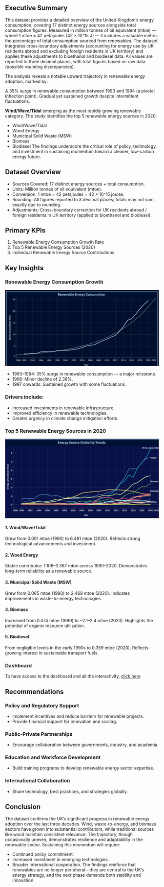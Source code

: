 ## Executive Summary
This dataset provides a detailed overview of the United Kingdom’s energy consumption, covering 17 distinct energy sources alongside total consumption figures. Measured in million tonnes of oil equivalent (mtoe) — where 1 mtoe = 42 petajoules (42 × 10^15 J) — it includes a valuable metric: the percentage of total consumption sourced from renewables.
The dataset integrates cross-boundary adjustments (accounting for energy use by UK residents abroad and excluding foreign residents in UK territory) and applies these adjustments to bioethanol and biodiesel data. All values are reported to three decimal places, with total figures based on raw data (possible rounding discrepancies).

The analysis reveals a notable upward trajectory in renewable energy adoption, marked by:

A 35% surge in renewable consumption between 1993 and 1994 (a pivotal inflection point).
Gradual yet sustained growth despite intermittent fluctuations.


**Wind/Wave/Tidal** emerging as the most rapidly growing renewable category.
The study identifies the top 5 renewable energy sources in 2020:
- Wind/Wave/Tidal
- Wood Energy
- Municipal Solid Waste (MSW)
- Biomass
- Biodiesel
The findings underscore the critical role of policy, technology, and investment in sustaining momentum toward a cleaner, low-carbon energy future.
## Dataset Overview
- Sources Covered: 17 distinct energy sources + total consumption.
- Units: Million tonnes of oil equivalent (mtoe).
- Conversion: 1 mtoe = 42 petajoules = 42 × 10^15 joules.
- Rounding: All figures reported to 3 decimal places; totals may not sum exactly due to rounding.
- Adjustments: Cross-boundary correction for UK residents abroad / foreign residents in UK territory (applied to bioethanol and biodiesel).

## Primary KPIs
 1. Renewable Energy Consumption Growth Rate
 2. Top 5 Renewable Energy Sources (2020)
 3. Individual Renewable Energy Source Contributions

## Key Insights


### Renewable Energy Consumption Growth
![image alt](https://github.com/Koa1207/Uk-Renewable-Energy-1990-2020/blob/main/Screenshot%202025-08-13%20at%2017.14.11.png)
- 1993–1994: 35% surge in renewable consumption — a major milestone.
- 1996: Minor decline of 2.38%.
- 1997 onwards: Sustained growth with some fluctuations.
### Drivers include:
- Increased investments in renewable infrastructure.
- Improved efficiency in renewable technologies.
- Greater urgency in climate change mitigation efforts.


### Top 5 Renewable Energy Sources in 2020
![imgae alt](https://github.com/Koa1207/Uk-Renewable-Energy-1990-2020/blob/main/Screenshot%202025-08-13%20at%2017.16.27.png)
####  1. Wind/Wave/Tidal
  Grew from 0.001 mtoe (1990) to 6.481 mtoe (2020).
  Reflects strong technological advancements and investment.
####  2. Wood Energy
  Stable contributor: 1.108–3.367 mtoe across 1990–2020.
  Demonstrates long-term reliability as a renewable source.
####  3. Municipal Solid Waste (MSW)
  Grew from 0.065 mtoe (1990) to 2.469 mtoe (2020).
  Indicates improvements in waste-to-energy technologies.
####  4. Biomass
  Increased from 0.074 mtoe (1990) to ~2.1–2.4 mtoe (2020).
  Highlights the potential of organic resource utilization.
####  5. Biodiesel
  From negligible levels in the early 1990s to 0.359 mtoe (2020).
  Reflects growing interest in sustainable transport fuels.

  ### Dashboard
  To have access to the dashboard and all the interactivity, [click here](https://public.tableau.com/views/UKRenewableenergyconsumption1990-2020/Dashboard13?:language=en-GB&:sid=&:redirect=auth&:display_count=n&:origin=viz_share_link)


## Recommendations
### Policy and Regulatory Support
- Implement incentives and reduce barriers for renewable projects.
- Provide financial support for innovation and scaling.
### Public-Private Partnerships
- Encourage collaboration between governments, industry, and academia.
### Education and Workforce Development
- Build training programs to develop renewable energy sector expertise.
### International Collaboration
- Share technology, best practices, and strategies globally.

## Conclusion
The dataset confirms the UK’s significant progress in renewable energy adoption over the last three decades. Wind, waste-to-energy, and biomass sectors have grown into substantial contributors, while traditional sources like wood maintain consistent relevance. The trajectory, though occasionally uneven, demonstrates resilience and adaptability in the renewable sector.
Sustaining this momentum will require:

- Continued policy commitment.
- Increased investment in emerging technologies.
- Broader international cooperation.
The findings reinforce that renewables are no longer peripheral—they are central to the UK’s energy strategy, and the next phase demands both stability and innovation.
